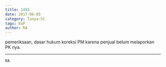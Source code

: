 ```yaml
---
title: 1493
date: 2017-06-05
category: Tanya-SC
tags: KUP
author: RA
---
```


pemeriksaan, dasar hukum koreksi PM karena penjual belum melaporkan PK nya.

---



`RA`
